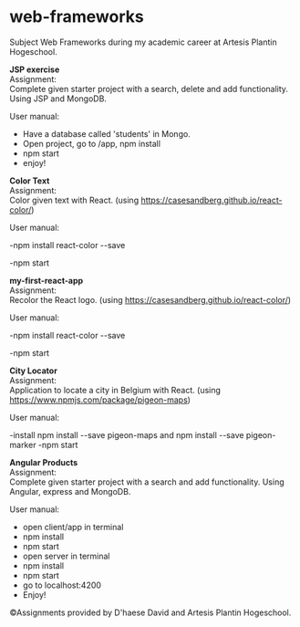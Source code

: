 # web-frameworks
Subject Web Frameworks during my academic career at Artesis Plantin Hogeschool.


**JSP exercise**<br/>
Assignment:<br/>
Complete given starter project with a search, delete and add functionality. Using JSP and MongoDB.

User manual:

- Have a database called 'students' in Mongo.
- Open project, go to /app, npm install
- npm start
- enjoy!

**Color Text**<br/>
Assignment:<br/>
Color given text with React. (using https://casesandberg.github.io/react-color/)

User manual:

-npm install react-color --save

-npm start


**my-first-react-app**<br/>
Assignment:<br/>
Recolor the React logo. (using https://casesandberg.github.io/react-color/)


User manual:

-npm install react-color --save

-npm start

**City Locator**<br/>
Assignment:<br/>
Application to locate a city in Belgium with React. (using https://www.npmjs.com/package/pigeon-maps)

User manual:

-install npm install --save pigeon-maps and npm install --save pigeon-marker
-npm start

**Angular Products**<br/>
Assignment:<br/>
Complete given starter project with a search and add functionality. Using Angular, express and MongoDB.

User manual:

- open client/app in terminal
- npm install
- npm start
- open server in terminal
- npm install
- npm start
- go to localhost:4200
- Enjoy!

©Assignments provided by D'haese David and Artesis Plantin Hogeschool.

